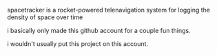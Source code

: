 spacetracker is a rocket-powered telenavigation system for logging the density of space over time

i basically only made this github account for a couple fun things.

i wouldn't usually put this project on this account.
